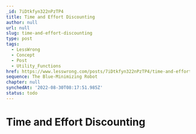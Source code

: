 ```yaml
---
_id: 7iDtkfyn322nPzTP4
title: Time and Effort Discounting
author: null
url: null
slug: time-and-effort-discounting
type: post
tags:
  - LessWrong
  - Concept
  - Post
  - Utility_Functions
href: https://www.lesswrong.com/posts/7iDtkfyn322nPzTP4/time-and-effort-discounting
sequence: The Blue-Minimizing Robot
chapter: null
synchedAt: '2022-08-30T08:17:51.985Z'
status: todo
---
```


# Time and Effort Discounting
